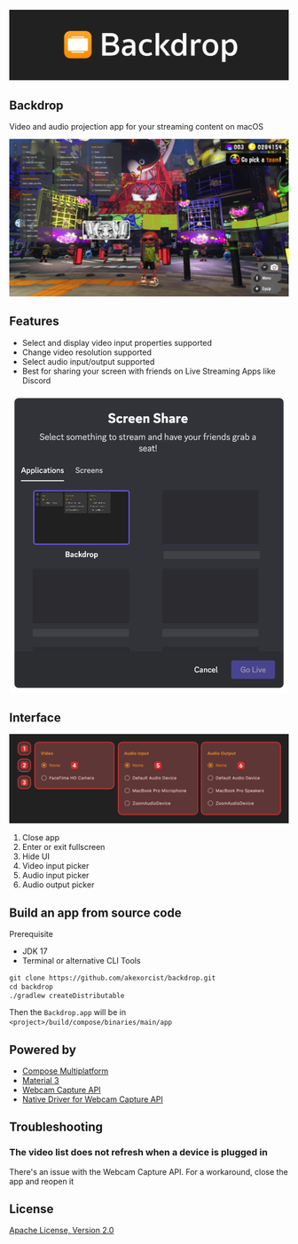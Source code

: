 ![Backdrop app screenshot](./image/image_001.jpg)
## Backdrop
Video and audio projection app for your streaming content on macOS

![Backdrop app screenshot](./image/image_002.jpg)

## Features
* Select and display video input properties supported
* Change video resolution supported
* Select audio input/output supported
* Best for sharing your screen with friends on Live Streaming Apps like Discord

![Sharing Backdrop screen on Discord](./image/image_003.png)

## Interface
![screenshot_003.jpg](./image/image_004.jpg)
1. Close app
2. Enter or exit fullscreen
3. Hide UI
4. Video input picker
5. Audio input picker
6. Audio output picker

## Build an app from source code
Prerequisite
* JDK 17
* Terminal or alternative CLI Tools

```
git clone https://github.com/akexorcist/backdrop.git
cd backdrop
./gradlew createDistributable
```

Then the `Backdrop.app` will be in `<project>/build/compose/binaries/main/app`

## Powered by
* [Compose Multiplatform](https://www.jetbrains.com/lp/compose-multiplatform/)
* [Material 3](https://m3.material.io/)
* [Webcam Capture API](https://github.com/sarxos/webcam-capture)
* [Native Driver for Webcam Capture API](https://github.com/eduramiba/webcam-capture-driver-native)

## Troubleshooting
### The video list does not refresh when a device is plugged in
There's an issue with the Webcam Capture API. For a workaround, close the app and reopen it

## License
[Apache License, Version 2.0](./LICENSE.txt)
